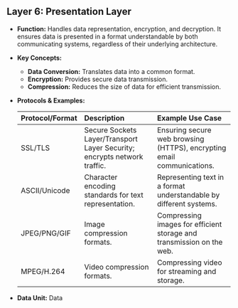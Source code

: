 ## Layer 6: Presentation Layer

- **Function:** Handles data representation, encryption, and decryption. It ensures data is presented in a format understandable by both communicating systems, regardless of their underlying architecture.
- **Key Concepts:**

  - **Data Conversion:** Translates data into a common format.
  - **Encryption:** Provides secure data transmission.
  - **Compression:** Reduces the size of data for efficient transmission.

- **Protocols & Examples:**

  | Protocol/Format | Description                                                              | Example Use Case                                                       |
  | :-------------- | :----------------------------------------------------------------------- | :--------------------------------------------------------------------- |
  | SSL/TLS         | Secure Sockets Layer/Transport Layer Security; encrypts network traffic. | Ensuring secure web browsing (HTTPS), encrypting email communications. |
  | ASCII/Unicode   | Character encoding standards for text representation.                    | Representing text in a format understandable by different systems.     |
  | JPEG/PNG/GIF    | Image compression formats.                                               | Compressing images for efficient storage and transmission on the web.  |
  | MPEG/H.264      | Video compression formats.                                               | Compressing video for streaming and storage.                           |

- **Data Unit:** Data
